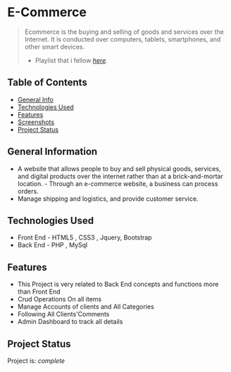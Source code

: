 
# E-Commerce
> Ecommerce is the buying and selling of goods and services over the Internet. It is conducted over computers, tablets, smartphones, and other smart devices.
>- Playlist that i fellow [_here_](https://www.youtube.com/playlist?list=PLDoPjvoNmBAxdiBh6J62wOzEnvC4CNuFU).

## Table of Contents
* [General Info](#general-information)
* [Technologies Used](#technologies-used)
* [Features](#features)
* [Screenshots](#screenshots)
* [Project Status](#project-status)



## General Information
- A website that allows people to buy and sell physical goods, services, and digital products over the internet rather than at a brick-and-mortar location. - Through an e-commerce website, a business can process orders.
- Manage shipping and logistics, and provide customer service.

## Technologies Used
- Front End - HTML5 , CSS3 , Jquery, Bootstrap
- Back End - PHP , MySql
 

## Features
- This Project is very related to Back End concepts and functions more than Front End 
- Crud Operations On all items
- Manage Accounts of clients and All Categories
- Following All Clients'Comments
- Admin Dashboard to track all details


## Project Status
Project is: _complete_ 
